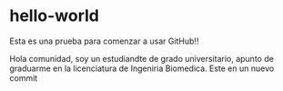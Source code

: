 # hello-world
Esta es una prueba para comenzar a usar GitHub!!

Hola comunidad, soy un estudiandte de grado universitario, apunto de graduarme en la licenciatura de Ingeniria Biomedica.
Este en un nuevo commit
